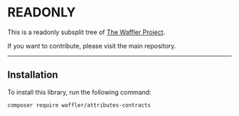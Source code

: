 # READONLY
This is a readonly subsplit tree of [The Waffler Project](https://github.com/waffler-io/waffler).

If you want to contribute, please visit the main repository.

---

## Installation
To install this library, run the following command:

```shell
composer require waffler/attributes-contracts
```


